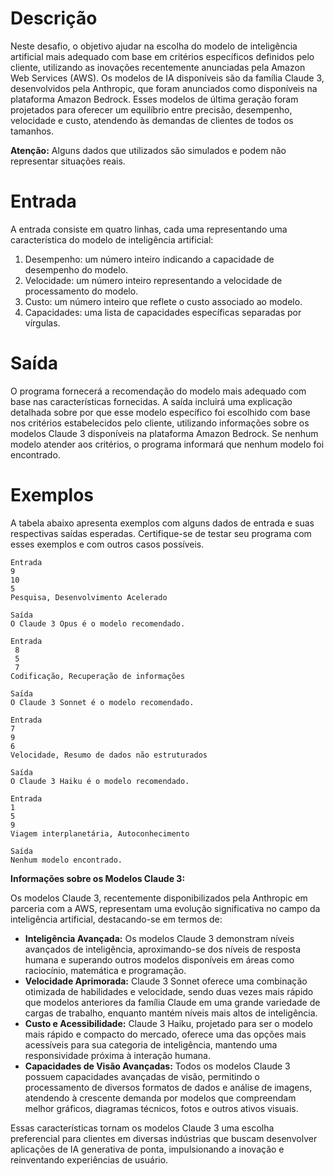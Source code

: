 # Descrição

Neste desafio, o objetivo ajudar na escolha do modelo de inteligência artificial mais adequado com
base em critérios específicos definidos pelo cliente, utilizando as inovações recentemente
anunciadas pela Amazon Web Services (AWS). Os modelos de IA disponíveis são da família Claude
3, desenvolvidos pela Anthropic, que foram anunciados como disponíveis na plataforma Amazon
Bedrock. Esses modelos de última geração foram projetados para oferecer um equilíbrio entre
precisão, desempenho, velocidade e custo, atendendo às demandas de clientes de todos os
tamanhos.

**Atenção:**
Alguns dados que utilizados são simulados e podem não representar situações reais.

# Entrada

A entrada consiste em quatro linhas, cada uma representando uma característica do modelo de
inteligência artificial:

1. Desempenho: um número inteiro indicando a capacidade de desempenho do modelo.
2. Velocidade: um número inteiro representando a velocidade de processamento do modelo.
3. Custo: um número inteiro que reflete o custo associado ao modelo.
4. Capacidades: uma lista de capacidades específicas separadas por vírgulas.

# Saída

O programa fornecerá a recomendação do modelo mais adequado com base nas características
fornecidas. A saída incluirá uma explicação detalhada sobre por que esse modelo específico foi
escolhido com base nos critérios estabelecidos pelo cliente, utilizando informações sobre os
modelos Claude 3 disponíveis na plataforma Amazon Bedrock. Se nenhum modelo atender aos
critérios, o programa informará que nenhum modelo foi encontrado.

# Exemplos

A tabela abaixo apresenta exemplos com alguns dados de entrada e suas respectivas saídas
esperadas. Certifique-se de testar seu programa com esses exemplos e com outros casos possíveis.

```
Entrada 
9
10
5
Pesquisa, Desenvolvimento Acelerado
```
```
Saída
O Claude 3 Opus é o modelo recomendado.
```
```
Entrada 
 8
 5
 7
Codificação, Recuperação de informações
```
```
Saída
O Claude 3 Sonnet é o modelo recomendado.
```
```
Entrada 
7
9
6
Velocidade, Resumo de dados não estruturados
```
```
Saída
O Claude 3 Haiku é o modelo recomendado.
```
```
Entrada 
1
5
9
Viagem interplanetária, Autoconhecimento
```
```
Saída
Nenhum modelo encontrado.
```
**Informações sobre os Modelos Claude 3:**

Os modelos Claude 3, recentemente disponibilizados pela Anthropic em parceria com a AWS,
representam uma evolução significativa no campo da inteligência artificial, destacando-se em
termos de:

- **Inteligência Avançada:** Os modelos Claude 3 demonstram níveis avançados de
inteligência, aproximando-se dos níveis de resposta humana e superando outros modelos
disponíveis em áreas como raciocínio, matemática e programação.
- **Velocidade Aprimorada:** Claude 3 Sonnet oferece uma combinação otimizada de
habilidades e velocidade, sendo duas vezes mais rápido que modelos anteriores da família
Claude em uma grande variedade de cargas de trabalho, enquanto mantém níveis mais altos
de inteligência.
- **Custo e Acessibilidade:** Claude 3 Haiku, projetado para ser o modelo mais rápido e
compacto do mercado, oferece uma das opções mais acessíveis para sua categoria de
inteligência, mantendo uma responsividade próxima à interação humana.
- **Capacidades de Visão Avançadas:** Todos os modelos Claude 3 possuem capacidades
avançadas de visão, permitindo o processamento de diversos formatos de dados e análise de
imagens, atendendo à crescente demanda por modelos que compreendam melhor gráficos,
diagramas técnicos, fotos e outros ativos visuais.

Essas características tornam os modelos Claude 3 uma escolha preferencial para clientes em
diversas indústrias que buscam desenvolver aplicações de IA generativa de ponta, impulsionando a
inovação e reinventando experiências de usuário.
